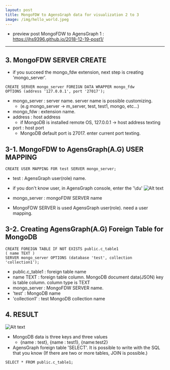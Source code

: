 ```yaml
---
layout: post
title: MongoFDW to AgensGraph data for visualization 2 to 3
image: /img/hello_world.jpeg
---
```

- preview post
MongoFDW to AgensGraph 1 : <https://jhs9396.github.io/2018-12-19-post1/>
----

## 3. MongoFDW SERVER CREATE

* if you succeed the mongo_fdw extension, next step is creating 'mongo_server'.

````
CREATE SERVER mongo_server FOREIGN DATA WRAPPER mongo_fdw
OPTIONS (address '127.0.0.1', port '27017');
````
- mongo_server : server name. server name is possible customizing.
    - (e.g mongo_server -> m_server, test, test1, mongo, etc...)
- mongo_fdw : extension name. 
- address : host address
    - if MongoDB is installed remote OS, 127.0.0.1 -> host address texting
- port : host port
    - MongoDB default port is 27017. enter current port texting.

## 3-1. MongoFDW to AgensGraph(A.G) USER MAPPING
````
CREATE USER MAPPING FOR test SERVER mongo_server;
````

- test : AgensGraph user(role) name. 
* if you don't know user, in AgensGraph console, enter the '\du'
![Alt text](https://github.com/jhs9396/jhs9396.github.io/blob/master/img/AgensGraph_user.png?raw=true)
- mongo_server : mongoFDW SERVER name
* MongoFDW SERVER is used AgensGraph user(role). need a user mapping.

## 3-2. Creating AgensGraph(A.G) Foreign Table for MongoDB
````
CREATE FOREIGN TABLE IF NOT EXISTS public.c_table1
( name TEXT )
SERVER mongo_server OPTIONS (database 'test', collection 'collection1');
````

- public.c_table1 : foreign table name
- name TEXT : foreign table column. MongoDB document data(JSON) key is table column. column type is TEXT
- mongo_server : MongoFDW SERVER name.
- 'test' : MongoDB name
- 'collection1' : test MongoDB collection name

## 4. RESULT
![Alt text](https://github.com/jhs9396/jhs9396.github.io/blob/master/img/MongoFDW%20result.png?raw=true)

- MongoDB data is three keys and three values
    - {name : test}, {name : test1}, {name:test2}
- AgensGraph foreign table 'SELECT'. It is possible to write with the SQL that you know 
(If there are two or more tables, JOIN is possible.)
````
SELECT * FROM public.c_table1;
````
